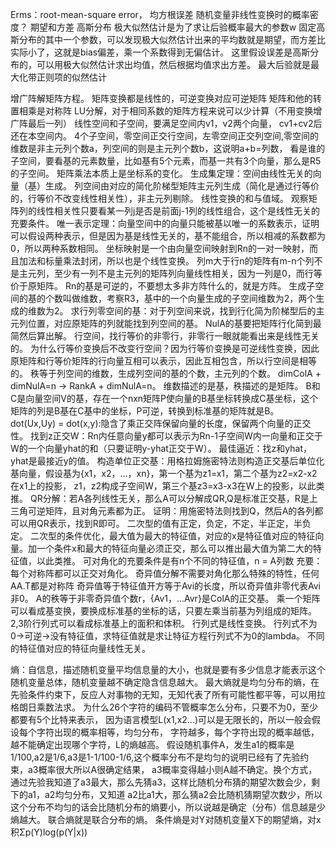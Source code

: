 Erms：root-mean-square error， 均方根误差
随机变量非线性变换时的概率密度？
期望和方差
高斯分布
极大似然估计是为了求让后验概率最大的参数w
固定高斯分布的其中一个参数，可以发现极大似然估计出来的平均数就是期望，而方差比实际小了，这就是bias偏差，乘一个系数得到无偏估计。
这里假设误差是高斯分布的，可以用极大似然估计求出均值，然后根据均值求出方差。
最大后验就是最大化带正则项的似然估计

增广阵解矩阵方程。
矩阵变换都是线性的，可逆变换对应可逆矩阵
矩阵和他的转置相乘是对称阵
LU分解，对于相同系数的矩阵方程来说可以少计算（不用变换增广阵最后一列）
线性空间和子空间，要满足空间内v1，v2两个向量， cv1+cv2后还在本空间内。
4个子空间，零空间正交行空间，左零空间正交列空间,零空间的维数是非主元列个数a，列空间的则是主元列个数b，这说明a+b=列数，
看是谁的子空间，要看基的元素数量，比如基有5个元素，而基一共有3个向量，那么是R5的子空间。
矩阵乘法本质上是坐标系的变化。
生成集定理：空间由线性无关的向量（基）生成。
列空间由对应的简化阶梯型矩阵主元列生成（简化是通过行等价的，行等价不改变线性相关性），非主元列剔除。
线性变换的和与值域。
观察矩阵列的线性相关性只要看某一列j是否是前面j-1列的线性组合，这个是线性无关的充要条件。
唯一表示定理：向量空间中的向量只能被基以唯一的系数表示，证明可以假设两种表示，但是因为基是线性无关的，基不能组合，所以相减的系数都为0，所以两种系数相同。
坐标映射是一个由向量空间映射到Rn的一对一映射，而且加法和标量乘法封闭，所以也是个线性变换。
列m大于行n的矩阵有m-n个列不是主元列，至少有一列不是主元列的矩阵列向量线性相关，因为一列是0，而行等价于原矩阵。
Rn的基是可逆的，不要想太多非方阵什么的，就是方阵。
生成子空间的基的个数叫做维数，考察R3，基中的一个向量生成的子空间维数为2，两个生成的维数为2。
求行列零空间的基：对于列空间来说，找到行化简为阶梯型后的主元列位置，对应原矩阵的列就能找到列空间的基。
NulA的基要把矩阵行化简到最简然后算出解。
行空间，找行等价的非零行，非零行一眼就能看出来是线性无关的。
为什么行等价变换后不改变行空间？因为行等价变换是可逆线性变换，因此原矩阵和行等价矩阵的行向量互相可以表示，因此互相包含，所以行空间是相等的。
秩等于列空间的维数，生成列空间的基的个数，主元列的个数。
dimColA + dimNulA=n  -> RankA + dimNulA=n。
维数描述的是基，秩描述的是矩阵。
B和C是向量空间V的基，存在一个nxn矩阵P使向量的B基坐标转换成C基坐标，这个矩阵的列是B基在C基中的坐标，P可逆，转换到标准基的矩阵就是B。
dot(Ux,Uy) = dot(x,y):隐含了乘正交阵保留向量的长度，保留两个向量的正交性。
找到z正交W：Rn内任意向量y都可以表示为Rn-1子空间W内一向量和正交于W的一个向量yhat的和（只要证明y-yhat正交于W）。
最佳逼近：找z和yhat，yhat是最接近y的值。
构造单位正交基：用格拉姆施密特法则构造正交基后单位化基向量，假设基为{x1，x2，...，xn}，第一个基为z1=x1，第二个基为z2=x2-x2在x1上的投影，
z1，z2构成子空间W，第三个基z3=x3-x3在W上的投影，以此类推。
QR分解：若A各列线性无关，那么A可以分解成QR,Q是标准正交基，R是上三角可逆矩阵，且对角元素都为正。
证明：用施密特法则找到Q，然后A的各列都可以用QR表示，找到R即可。
二次型的值有正定，负定，不定，半正定，半负定。
二次型的条件优化，最大值为最大的特征值，对应的x是特征值对应的特征向量。加一个条件x和最大的特征向量必须正交，那么可以推出最大值为第二大的特征值，以此类推。
可对角化的充要条件是有n个不同的特征值，n = A列数
充要：每个对称阵都可以正交对角化。
奇异值分解不需要对角化那么特殊的特性，任何AA.T都是对称阵
奇异值等于特征值开方等于Avi的长度，所以奇异值非零代表Avi非0。
A的秩等于非零奇异值个数r，{Av1，...Avr}是ColA的正交基。
乘一个矩阵可以看成基变换，要换成标准基的坐标的话，只要左乘当前基为列组成的矩阵。
2,3阶行列式可以看成标准基上的面积和体积。
行列式是线性变换。
行列式不为0->可逆->没有特征值，求特征值就是求让特征方程行列式不为0的lambda。
不同的特征值对应的特征向量线性无关。


熵：自信息，描述随机变量平均信息量的大小，也就是要有多少信息才能表示这个随机变量总体，随机变量越不确定隐含信息越大。
最大熵就是均匀分布的熵，在先验条件约束下，反应人对事物的无知，无知代表了所有可能性都平等，可以用拉格朗日乘数法求。
为什么26个字符的编码不管概率怎么分布，只要不为0，至少都要有5个比特来表示，
因为语言模型L(x1,x2...)可以是无限长的，所以一般会假设每个字符出现的概率相等，均匀分布，
字符越多，每个字符出现的概率越低，越不能确定出现哪个字符，L的熵越高。
假设随机事件A，发生a1的概率是1/100,a2是1/6,a3是1-1/100-1/6,这个概率分布不是均匀的说明已经有了先验约束，a3概率很大所以A很确定结果，
a3概率变得越小则A越不确定。换个方式，通过先验我知道了a3最大，那么先猜a3，这样比随机分布猜的期望次数会少，剩下的a1，a2均匀分布，又知道
a2比a1大，那么猜a2会比随机猜期望次数少，所以这个分布不均匀的话会比随机分布的熵要小，所以说越是确定（分布）信息越是少熵越大。
联合熵就是联合分布的熵。
条件熵是对Y对随机变量X下的期望熵，对x积Σp(Y)log(p(Y|x))

